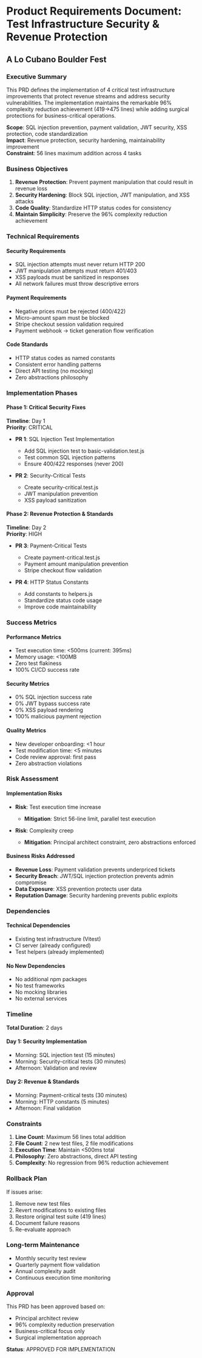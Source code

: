 # Product Requirements Document: Test Infrastructure Security & Revenue Protection
## A Lo Cubano Boulder Fest

### Executive Summary

This PRD defines the implementation of 4 critical test infrastructure improvements that protect revenue streams and address security vulnerabilities. The implementation maintains the remarkable 96% complexity reduction achievement (419→475 lines) while adding surgical protections for business-critical operations.

**Scope**: SQL injection prevention, payment validation, JWT security, XSS protection, code standardization  
**Impact**: Revenue protection, security hardening, maintainability improvement  
**Constraint**: 56 lines maximum addition across 4 tasks

### Business Objectives

1. **Revenue Protection**: Prevent payment manipulation that could result in revenue loss
2. **Security Hardening**: Block SQL injection, JWT manipulation, and XSS attacks
3. **Code Quality**: Standardize HTTP status codes for consistency
4. **Maintain Simplicity**: Preserve the 96% complexity reduction achievement

### Technical Requirements

#### Security Requirements
- SQL injection attempts must never return HTTP 200
- JWT manipulation attempts must return 401/403
- XSS payloads must be sanitized in responses
- All network failures must throw descriptive errors

#### Payment Requirements
- Negative prices must be rejected (400/422)
- Micro-amount spam must be blocked
- Stripe checkout session validation required
- Payment webhook → ticket generation flow verification

#### Code Standards
- HTTP status codes as named constants
- Consistent error handling patterns
- Direct API testing (no mocking)
- Zero abstractions philosophy

### Implementation Phases

#### Phase 1: Critical Security Fixes
**Timeline**: Day 1  
**Priority**: CRITICAL  

- **PR 1**: SQL Injection Test Implementation
  - Add SQL injection test to basic-validation.test.js
  - Test common SQL injection patterns
  - Ensure 400/422 responses (never 200)

- **PR 2**: Security-Critical Tests
  - Create security-critical.test.js
  - JWT manipulation prevention
  - XSS payload sanitization

#### Phase 2: Revenue Protection & Standards
**Timeline**: Day 2  
**Priority**: HIGH  

- **PR 3**: Payment-Critical Tests
  - Create payment-critical.test.js
  - Payment amount manipulation prevention
  - Stripe checkout flow validation

- **PR 4**: HTTP Status Constants
  - Add constants to helpers.js
  - Standardize status code usage
  - Improve code maintainability

### Success Metrics

#### Performance Metrics
- Test execution time: <500ms (current: 395ms)
- Memory usage: <100MB
- Zero test flakiness
- 100% CI/CD success rate

#### Security Metrics
- 0% SQL injection success rate
- 0% JWT bypass success rate
- 0% XSS payload rendering
- 100% malicious payment rejection

#### Quality Metrics
- New developer onboarding: <1 hour
- Test modification time: <5 minutes
- Code review approval: first pass
- Zero abstraction violations

### Risk Assessment

#### Implementation Risks
- **Risk**: Test execution time increase
  - **Mitigation**: Strict 56-line limit, parallel test execution
  
- **Risk**: Complexity creep
  - **Mitigation**: Principal architect constraint, zero abstractions enforced

#### Business Risks Addressed
- **Revenue Loss**: Payment validation prevents underpriced tickets
- **Security Breach**: JWT/SQL injection protection prevents admin compromise
- **Data Exposure**: XSS prevention protects user data
- **Reputation Damage**: Security hardening prevents public exploits

### Dependencies

#### Technical Dependencies
- Existing test infrastructure (Vitest)
- CI server (already configured)
- Test helpers (already implemented)

#### No New Dependencies
- No additional npm packages
- No test frameworks
- No mocking libraries
- No external services

### Timeline

**Total Duration**: 2 days

#### Day 1: Security Implementation
- Morning: SQL injection test (15 minutes)
- Morning: Security-critical tests (30 minutes)
- Afternoon: Validation and review

#### Day 2: Revenue & Standards
- Morning: Payment-critical tests (30 minutes)
- Morning: HTTP constants (5 minutes)
- Afternoon: Final validation

### Constraints

1. **Line Count**: Maximum 56 lines total addition
2. **File Count**: 2 new test files, 2 file modifications
3. **Execution Time**: Maintain <500ms total
4. **Philosophy**: Zero abstractions, direct API testing
5. **Complexity**: No regression from 96% reduction achievement

### Rollback Plan

If issues arise:
1. Remove new test files
2. Revert modifications to existing files
3. Restore original test suite (419 lines)
4. Document failure reasons
5. Re-evaluate approach

### Long-term Maintenance

- Monthly security test review
- Quarterly payment flow validation
- Annual complexity audit
- Continuous execution time monitoring

### Approval

This PRD has been approved based on:
- Principal architect review
- 96% complexity reduction preservation
- Business-critical focus only
- Surgical implementation approach

**Status**: APPROVED FOR IMPLEMENTATION